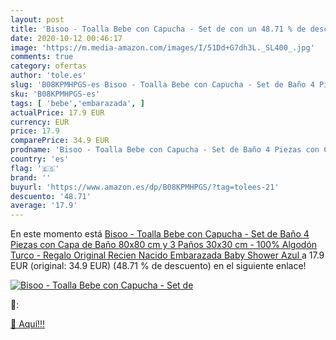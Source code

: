 ```yaml
---
layout: post
title: 'Bisoo - Toalla Bebe con Capucha - Set de con un 48.71 % de descuento'
date: 2020-10-12 00:46:17
image: 'https://m.media-amazon.com/images/I/51Dd+G7dh3L._SL400_.jpg'
comments: true
category: ofertas
author: 'tole.es'
slug: 'B08KPMHPGS-es Bisoo - Toalla Bebe con Capucha - Set de Baño 4 Piezas con...'
sku: 'B08KPMHPGS-es'
tags: [ 'bebe','embarazada', ]
actualPrice: 17.9 EUR
currency: EUR
price: 17.9
comparePrice: 34.9 EUR
prodname: 'Bisoo - Toalla Bebe con Capucha - Set de Baño 4 Piezas con Capa de Baño 80x80 cm y 3 Paños 30x30 cm - 100% Algodón Turco - Regalo Original Recien Nacido Embarazada Baby Shower  Azul '
country: 'es'
flag: '🇪🇸'
brand: ''
buyurl: 'https://www.amazon.es/dp/B08KPMHPGS/?tag=tolees-21'
descuento: '48.71'
average: '17.9'
---
```


En este momento está [Bisoo - Toalla Bebe con Capucha - Set de Baño 4 Piezas con Capa de Baño 80x80 cm y 3 Paños 30x30 cm - 100% Algodón Turco - Regalo Original Recien Nacido Embarazada Baby Shower  Azul ](https://www.amazon.es/dp/B08KPMHPGS/?tag=tolees-21) a 17.9 EUR (original: 34.9 EUR) (48.71 %  de descuento) en el siguiente enlace!

[![Bisoo - Toalla Bebe con Capucha - Set de](https://m.media-amazon.com/images/I/51Dd+G7dh3L._SL400_.jpg)](https://www.amazon.es/dp/B08KPMHPGS/?tag=tolees-21)

🔎:


[🛒 Aquí!!!](https://www.amazon.es/dp/B08KPMHPGS/?tag=tolees-21)
